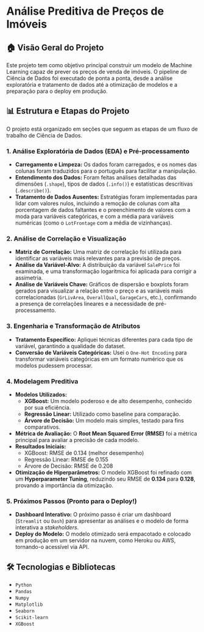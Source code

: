 # Análise Preditiva de Preços de Imóveis

## 🏠 Visão Geral do Projeto

Este projeto tem como objetivo principal construir um modelo de Machine Learning capaz de prever os preços de venda de imóveis. O pipeline de Ciência de Dados foi executado de ponta a ponta, desde a análise exploratória e tratamento de dados até a otimização de modelos e a preparação para o deploy em produção.

## 📊 Estrutura e Etapas do Projeto

O projeto está organizado em seções que seguem as etapas de um fluxo de trabalho de Ciência de Dados.

### 1. Análise Exploratória de Dados (EDA) e Pré-processamento

- **Carregamento e Limpeza:** Os dados foram carregados, e os nomes das colunas foram traduzidos para o português para facilitar a manipulação.
- **Entendimento dos Dados:** Foram feitas análises detalhadas das dimensões (`.shape`), tipos de dados (`.info()`) e estatísticas descritivas (`.describe()`).
- **Tratamento de Dados Ausentes:** Estratégias foram implementadas para lidar com valores nulos, incluindo a remoção de colunas com alta porcentagem de dados faltantes e o preenchimento de valores com a moda para variáveis categóricas, e com a média para variáveis numéricas (como o `LotFrontage` com a média de vizinhanças).

### 2. Análise de Correlação e Visualização

- **Matriz de Correlação:** Uma matriz de correlação foi utilizada para identificar as variáveis mais relevantes para a previsão de preços.
- **Análise da Variável-Alvo:** A distribuição da variável `SalePrice` foi examinada, e uma transformação logarítmica foi aplicada para corrigir a assimetria.
- **Análise de Variáveis Chave:** Gráficos de dispersão e boxplots foram gerados para visualizar a relação entre o preço e as variáveis mais correlacionadas (`GrLivArea`, `OverallQual`, `GarageCars`, etc.), confirmando a presença de correlações lineares e a necessidade de pré-processamento.

### 3. Engenharia e Transformação de Atributos

- **Tratamento Específico:** Apliquei técnicas diferentes para cada tipo de variável, garantindo a qualidade do dataset.
- **Conversão de Variáveis Categóricas:** Usei o `One-Hot Encoding` para transformar variáveis categóricas em um formato numérico que os modelos pudessem processar.

### 4. Modelagem Preditiva

- **Modelos Utilizados:**
  - **XGBoost:** Um modelo poderoso e de alto desempenho, conhecido por sua eficiência.
  - **Regressão Linear:** Utilizado como baseline para comparação.
  - **Árvore de Decisão:** Um modelo mais simples, testado para fins comparativos.
- **Métrica de Avaliação:** O **Root Mean Squared Error (RMSE)** foi a métrica principal para avaliar a precisão de cada modelo.
- **Resultados Iniciais:**
  - XGBoost: RMSE de 0.134 (melhor desempenho)
  - Regressão Linear: RMSE de 0.155
  - Árvore de Decisão: RMSE de 0.208
- **Otimização de Hiperparâmetros:** O modelo XGBoost foi refinado com um **Hyperparameter Tuning**, reduzindo seu RMSE de **0.134** para **0.128**, provando a importância da otimização.

### 5. Próximos Passos (Pronto para o Deploy!)

- **Dashboard Interativo:** O próximo passo é criar um dashboard (`Streamlit` ou `Dash`) para apresentar as análises e o modelo de forma interativa a *stakeholders*.
- **Deploy do Modelo:** O modelo otimizado será empacotado e colocado em produção em um servidor na nuvem, como Heroku ou AWS, tornando-o acessível via API.

## 🛠️ Tecnologias e Bibliotecas

- `Python`
- `Pandas`
- `Numpy`
- `Matplotlib`
- `Seaborn`
- `Scikit-learn`
- `XGBoost`
